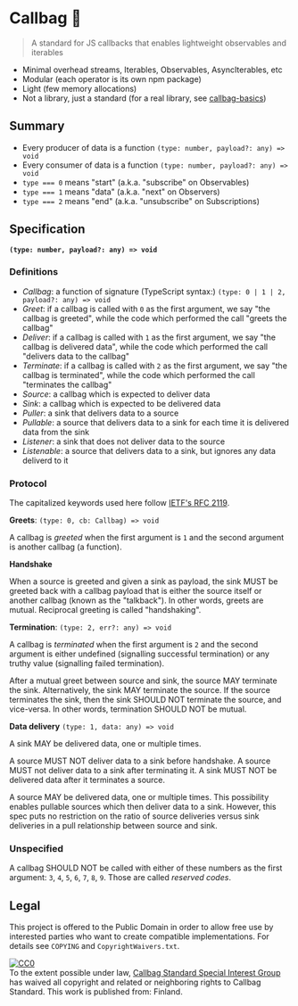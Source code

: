 # Callbag 👜

> A standard for JS callbacks that enables lightweight observables and iterables

* Minimal overhead streams, Iterables, Observables, AsyncIterables, etc
* Modular (each operator is its own npm package)
* Light (few memory allocations)
* Not a library, just a standard (for a real library, see [callbag-basics](https://github.com/staltz/callbag-basics))

## Summary

- Every producer of data is a function `(type: number, payload?: any) => void`
- Every consumer of data is a function `(type: number, payload?: any) => void`
- `type === 0` means "start" (a.k.a. "subscribe" on Observables)
- `type === 1` means "data" (a.k.a. "next" on Observers)
- `type === 2` means "end" (a.k.a. "unsubscribe" on Subscriptions)

## Specification

**`(type: number, payload?: any) => void`**

### Definitions

- *Callbag*: a function of signature (TypeScript syntax:) `(type: 0 | 1 | 2, payload?: any) => void`
- *Greet*: if a callbag is called with `0` as the first argument, we say "the callbag is greeted", while the code which performed the call "greets the callbag"
- *Deliver*: if a callbag is called with `1` as the first argument, we say "the callbag is delivered data", while the code which performed the call "delivers data to the callbag"
- *Terminate*: if a callbag is called with `2` as the first argument, we say "the callbag is terminated", while the code which performed the call "terminates the callbag"
- *Source*: a callbag which is expected to deliver data
- *Sink*: a callbag which is expected to be delivered data 
- *Puller*: a sink that delivers data to a source
- *Pullable*: a source that delivers data to a sink for each time it is delivered data from the sink
- *Listener*: a sink that does not deliver data to the source
- *Listenable*: a source that delivers data to a sink, but ignores any data deliverd to it

### Protocol

The capitalized keywords used here follow [IETF's RFC 2119](https://www.ietf.org/rfc/rfc2119.txt).

**Greets**: `(type: 0, cb: Callbag) => void`

A callbag is *greeted* when the first argument is `1` and the second argument is another callbag (a function).

**Handshake**

When a source is greeted and given a sink as payload, the sink MUST be greeted back with a callbag payload that is either the source itself or another callbag (known as the "talkback"). In other words, greets are mutual. Reciprocal greeting is called "handshaking".

**Termination**: `(type: 2, err?: any) => void`

A callbag is *terminated* when the first argument is `2` and the second argument is either undefined (signalling successful termination) or any truthy value (signalling failed termination).

After a mutual greet between source and sink, the source MAY terminate the sink. Alternatively, the sink MAY terminate the source. If the source terminates the sink, then the sink SHOULD NOT terminate the source, and vice-versa. In other words, termination SHOULD NOT be mutual.

**Data delivery** `(type: 1, data: any) => void`

A sink MAY be delivered data, one or multiple times.

A source MUST NOT deliver data to a sink before handshake. 
A source MUST not deliver data to a sink after terminating it. 
A sink MUST NOT be delivered data after it terminates a source.

A source MAY be delivered data, one or multiple times. This possibility enables pullable sources which then deliver data to a sink. However, this spec puts no restriction on the ratio of source deliveries versus sink deliveries in a pull relationship between source and sink.

### Unspecified

A callbag SHOULD NOT be called with either of these numbers as the first argument: `3`, `4`, `5`, `6`, `7`, `8`, `9`. Those are called *reserved codes*.

## Legal

This project is offered to the Public Domain in order to allow free use by interested parties who want to create compatible implementations. For details see `COPYING` and `CopyrightWaivers.txt`.

<p xmlns:dct="http://purl.org/dc/terms/" xmlns:vcard="http://www.w3.org/2001/vcard-rdf/3.0#">
  <a rel="license" href="http://creativecommons.org/publicdomain/zero/1.0/">
    <img src="http://i.creativecommons.org/p/zero/1.0/88x31.png" style="border-style: none;" alt="CC0" />
  </a>
  <br />
  To the extent possible under law,
  <a rel="dct:publisher" href="http://github.com/callbag/callbag">
    <span property="dct:title">Callbag Standard Special Interest Group</span></a>
  has waived all copyright and related or neighboring rights to
  <span property="dct:title">Callbag Standard</span>.
  This work is published from:
  <span property="vcard:Country" datatype="dct:ISO3166" content="FI" about="http://github.com/callbag/callbag">Finland</span>.
</p>
